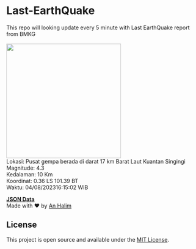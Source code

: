 # Last-EarthQuake
This repo will looking update every 5 minute with Last EarthQuake report from BMKG
<br>
<br>
<img src="https://static.bmkg.go.id/20230804161502.mmi.jpg" width="300"/>
<br>
Lokasi: Pusat gempa berada di darat 17 km Barat Laut Kuantan Singingi <br>
Magnitude: 4.3 <br>
Kedalaman: 10 Km <br>
Koordinat: 0.36 LS 101.39 BT <br>
Waktu: 04/08/202316:15:02 WIB <br>

<a href="./data/data.json">**JSON Data**</a>
<br>
Made with ❤️ by <a href="https://github.com/an-halim">An Halim</a>
## License

This project is open source and available under the [MIT License](LICENSE).
